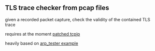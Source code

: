 ## TLS trace checker from pcap files

given a recorded packet capture, check the validity of the contained TLS trace

requires at the moment [patched tcpip](https://github.com/hannesm/mirage-tcpip/tree/reflow)

heavily based on [arp_tester example](https://github.com/yomimono/example-unikernels/tree/master/arp_tester)

